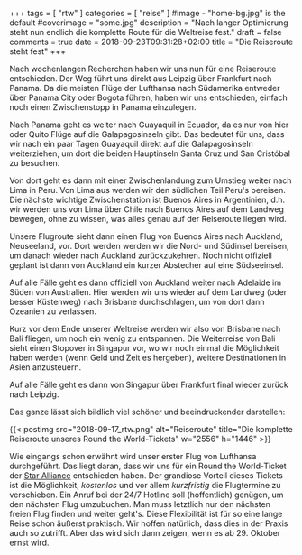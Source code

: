 +++
tags = [
    "rtw"
    ]
categories = [
    "reise"
]
#image - "home-bg.jpg" is the default
#coverimage = "some.jpg"
description = "Nach langer Optimierung steht nun endlich die komplette Route für die Weltreise fest."
draft = false
comments = true
date = 2018-09-23T09:31:28+02:00
title = "Die Reiseroute steht fest"
+++

Nach wochenlangen Recherchen haben wir uns nun für eine Reiseroute entschieden. Der Weg führt uns direkt aus Leipzig über Frankfurt nach Panama. Da die meisten Flüge der Lufthansa nach Südamerika entweder über Panama City oder Bogota führen, haben wir uns entschieden, einfach noch einen Zwischenstopp in Panama einzulegen.

Nach Panama geht es weiter nach Guayaquil in Ecuador, da es nur von hier oder Quito Flüge auf die Galapagosinseln gibt. Das bedeutet für uns, dass wir nach ein paar Tagen Guayaquil direkt auf die Galapagosinseln weiterziehen, um dort die beiden Hauptinseln Santa Cruz und San Cristóbal zu besuchen.

Von dort geht es dann mit einer Zwischenlandung zum Umstieg weiter nach Lima in Peru. Von Lima aus werden wir den südlichen Teil Peru's bereisen. Die nächste wichtige Zwischenstation ist Buenos Aires in Argentinien, d.h. wir werden uns von Lima über Chile nach Buenos Aires auf dem Landweg bewegen, ohne zu wissen, was alles genau auf der Reiseroute liegen wird.

Unsere Flugroute sieht dann einen Flug von Buenos Aires nach Auckland, Neuseeland, vor. Dort werden werden wir die Nord- und Südinsel bereisen, um danach wieder nach Auckland zurückzukehren. Noch nicht offiziell geplant ist dann von Auckland ein kurzer Abstecher auf eine Südseeinsel.

Auf alle Fälle geht es dann offiziell von Auckland weiter nach Adelaide im Süden von Australien. Hier werden wir uns wieder auf dem Landweg (oder besser Küstenweg) nach Brisbane durchschlagen, um von dort dann Ozeanien zu verlassen.

Kurz vor dem Ende unserer Weltreise werden wir also von Brisbane nach Bali fliegen, um noch ein wenig zu entspannen. Die Weiterreise von Bali sieht einen Stopover in Singapur vor, wo wir noch einmal die Möglichkeit haben werden (wenn Geld und Zeit es hergeben), weitere Destinationen in Asien anzusteuern.

Auf alle Fälle geht es dann von Singapur über Frankfurt final wieder zurück nach Leipzig.

Das ganze lässt sich bildlich viel schöner und beeindruckender darstellen:

{{< postimg src="2018-09-17_rtw.png" alt="Reiseroute" title="Die komplette Reiseroute unseres Round the World-Tickets" w="2556" h="1446" >}}

Wie eingangs schon erwähnt wird unser erster Flug von Lufthansa durchgeführt. Das liegt daran, dass wir uns für ein Round the World-Ticket der [Star Alliance](https://www.staralliance.com/de/web/staralliance/round-the-world) entschieden haben. Der grandiose Vorteil dieses Tickets ist die Möglichkeit, _kostenlos_ und vor allem _kurzfristig_ die Flugtermine zu verschieben. Ein Anruf bei der 24/7 Hotline soll (hoffentlich) genügen, um den nächsten Flug umzubuchen. Man muss letztlich nur den nächsten freien Flug finden und weiter geht's. Diese Flexibilität ist für so eine lange Reise schon äußerst praktisch. Wir hoffen natürlich, dass dies in der Praxis auch so zutrifft. Aber das wird sich dann zeigen, wenn es ab 29. Oktober ernst wird.
